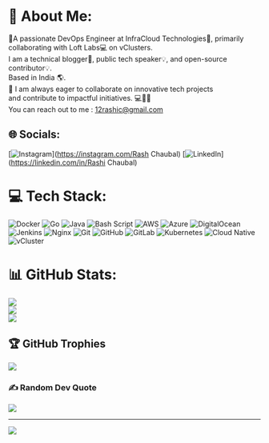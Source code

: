 # 💫 About Me:
👋A passionate DevOps Engineer at InfraCloud Technologies🚀, primarily collaborating with Loft Labs💻 on vClusters. <br>I am a technical blogger🔎, public tech speaker💡, and open-source contributor💡.<br>Based in India 🌎.<br>🌟 I am always eager to collaborate on innovative tech projects <br>and contribute to impactful initiatives. 💻🤝✨<br>You can reach out to me :  12rashic@gmail.com


## 🌐 Socials:
 [![Instagram](https://img.shields.io/badge/Instagram-%23E4405F.svg?logo=Instagram&logoColor=white)](https://instagram.com/Rash Chaubal) [![LinkedIn](https://img.shields.io/badge/LinkedIn-%230077B5.svg?logo=linkedin&logoColor=white)](https://linkedin.com/in/Rashi Chaubal) 

# 💻 Tech Stack:
![Docker](https://img.shields.io/badge/docker-%230db7ed.svg?style=for-the-badge&logo=docker&logoColor=white) ![Go](https://img.shields.io/badge/go-%2300ADD8.svg?style=for-the-badge&logo=go&logoColor=white) ![Java](https://img.shields.io/badge/java-%23ED8B00.svg?style=for-the-badge&logo=openjdk&logoColor=white) ![Bash Script](https://img.shields.io/badge/bash_script-%23121011.svg?style=for-the-badge&logo=gnu-bash&logoColor=white) ![AWS](https://img.shields.io/badge/AWS-%23FF9900.svg?style=for-the-badge&logo=amazon-aws&logoColor=white) ![Azure](https://img.shields.io/badge/azure-%230072C6.svg?style=for-the-badge&logo=microsoftazure&logoColor=white) ![DigitalOcean](https://img.shields.io/badge/DigitalOcean-%230167ff.svg?style=for-the-badge&logo=digitalOcean&logoColor=white) ![Jenkins](https://img.shields.io/badge/jenkins-%232C5263.svg?style=for-the-badge&logo=jenkins&logoColor=white) ![Nginx](https://img.shields.io/badge/nginx-%23009639.svg?style=for-the-badge&logo=nginx&logoColor=white) ![Git](https://img.shields.io/badge/git-%23F05033.svg?style=for-the-badge&logo=git&logoColor=white) ![GitHub](https://img.shields.io/badge/github-%23121011.svg?style=for-the-badge&logo=github&logoColor=white) ![GitLab](https://img.shields.io/badge/gitlab-%23181717.svg?style=for-the-badge&logo=gitlab&logoColor=white) ![Kubernetes](https://img.shields.io/badge/kubernetes-%23326ce5.svg?style=for-the-badge&logo=kubernetes&logoColor=white) ![Cloud Native](https://img.shields.io/badge/Cloud-native-%230db7ed.svg?style=for-the-badge&&logoColor=white) ![vCluster](https://img.shields.io/badge/vCluster-%230db7ed.svg?style=for-the-badge&logo=vCluster&logoColor=Orange)
# 📊 GitHub Stats:
![](https://github-readme-stats.vercel.app/api?username=12rashic&theme=dark&hide_border=false&include_all_commits=false&count_private=false)<br/>
![](https://github-readme-streak-stats.herokuapp.com/?user=12rashic&theme=dark&hide_border=false)<br/>
![](https://github-readme-stats.vercel.app/api/top-langs/?username=12rashic&theme=dark&hide_border=false&include_all_commits=false&count_private=false&layout=compact)

## 🏆 GitHub Trophies
![](https://github-profile-trophy.vercel.app/?username=12rashic&theme=transparent&no-frame=false&no-bg=true&margin-w=4)

### ✍️ Random Dev Quote
![](https://quotes-github-readme.vercel.app/api?type=horizontal&theme=radical)

---
[![](https://visitcount.itsvg.in/api?id=12rashic&icon=0&color=7)](https://visitcount.itsvg.in)

<!-- Proudly created with GPRM ( https://gprm.itsvg.in ) -->
